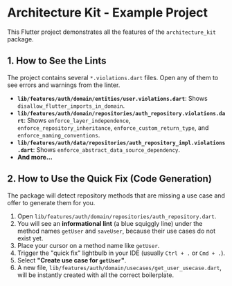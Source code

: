 # Architecture Kit - Example Project

This Flutter project demonstrates all the features of the `architecture_kit` package.

## 1. How to See the Lints

The project contains several `*.violations.dart` files. Open any of them to see errors and warnings from the linter.

- **`lib/features/auth/domain/entities/user.violations.dart`**: Shows `disallow_flutter_imports_in_domain`.
- **`lib/features/auth/domain/repositories/auth_repository.violations.dart`**: Shows `enforce_layer_independence`, `enforce_repository_inheritance`, `enforce_custom_return_type`, and `enforce_naming_conventions`.
- **`lib/features/auth/data/repositories/auth_repository_impl.violations.dart`**: Shows `enforce_abstract_data_source_dependency`.
- **And more...**

## 2. How to Use the Quick Fix (Code Generation)

The package will detect repository methods that are missing a use case and offer to generate them for you.

1.  Open `lib/features/auth/domain/repositories/auth_repository.dart`.
2.  You will see an **informational lint** (a blue squiggly line) under the method names `getUser` and `saveUser`, because their use cases do not exist yet.
3.  Place your cursor on a method name like `getUser`.
4.  Trigger the "quick fix" lightbulb in your IDE (usually `Ctrl + .` or `Cmd + .`).
5.  Select **"Create use case for `getUser`"**.
6.  A new file, `lib/features/auth/domain/usecases/get_user_usecase.dart`, will be instantly created with all the correct boilerplate.